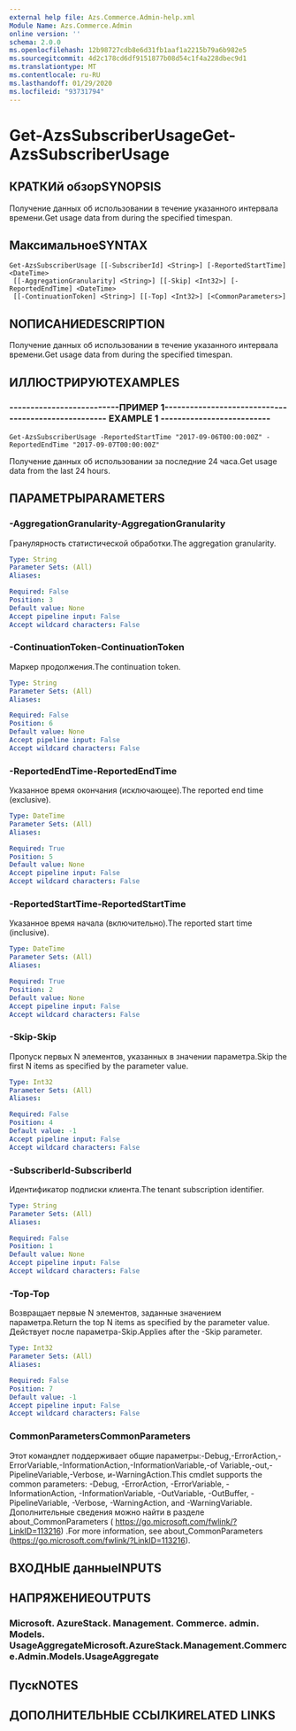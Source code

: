 ```yaml
---
external help file: Azs.Commerce.Admin-help.xml
Module Name: Azs.Commerce.Admin
online version: ''
schema: 2.0.0
ms.openlocfilehash: 12b98727cdb8e6d31fb1aaf1a2215b79a6b982e5
ms.sourcegitcommit: 4d2c178cd6df9151877b08d54c1f4a228dbec9d1
ms.translationtype: MT
ms.contentlocale: ru-RU
ms.lasthandoff: 01/29/2020
ms.locfileid: "93731794"
---
```

# <span data-ttu-id="d02b9-101">Get-AzsSubscriberUsage</span><span class="sxs-lookup"><span data-stu-id="d02b9-101">Get-AzsSubscriberUsage</span></span>

## <span data-ttu-id="d02b9-102">КРАТКИй обзор</span><span class="sxs-lookup"><span data-stu-id="d02b9-102">SYNOPSIS</span></span>
<span data-ttu-id="d02b9-103">Получение данных об использовании в течение указанного интервала времени.</span><span class="sxs-lookup"><span data-stu-id="d02b9-103">Get usage data from during the specified timespan.</span></span>

## <span data-ttu-id="d02b9-104">Максимальное</span><span class="sxs-lookup"><span data-stu-id="d02b9-104">SYNTAX</span></span>

```
Get-AzsSubscriberUsage [[-SubscriberId] <String>] [-ReportedStartTime] <DateTime>
 [[-AggregationGranularity] <String>] [[-Skip] <Int32>] [-ReportedEndTime] <DateTime>
 [[-ContinuationToken] <String>] [[-Top] <Int32>] [<CommonParameters>]
```

## <span data-ttu-id="d02b9-105">NОПИСАНИЕ</span><span class="sxs-lookup"><span data-stu-id="d02b9-105">DESCRIPTION</span></span>
<span data-ttu-id="d02b9-106">Получение данных об использовании в течение указанного интервала времени.</span><span class="sxs-lookup"><span data-stu-id="d02b9-106">Get usage data from during the specified timespan.</span></span>

## <span data-ttu-id="d02b9-107">ИЛЛЮСТРИРУЮТ</span><span class="sxs-lookup"><span data-stu-id="d02b9-107">EXAMPLES</span></span>

### <span data-ttu-id="d02b9-108">--------------------------ПРИМЕР 1--------------------------</span><span class="sxs-lookup"><span data-stu-id="d02b9-108">-------------------------- EXAMPLE 1 --------------------------</span></span>
```
Get-AzsSubscriberUsage -ReportedStartTime "2017-09-06T00:00:00Z" -ReportedEndTime "2017-09-07T00:00:00Z"
```

<span data-ttu-id="d02b9-109">Получение данных об использовании за последние 24 часа.</span><span class="sxs-lookup"><span data-stu-id="d02b9-109">Get usage data from the last 24 hours.</span></span>

## <span data-ttu-id="d02b9-110">ПАРАМЕТРЫ</span><span class="sxs-lookup"><span data-stu-id="d02b9-110">PARAMETERS</span></span>

### <span data-ttu-id="d02b9-111">-AggregationGranularity</span><span class="sxs-lookup"><span data-stu-id="d02b9-111">-AggregationGranularity</span></span>
<span data-ttu-id="d02b9-112">Гранулярность статистической обработки.</span><span class="sxs-lookup"><span data-stu-id="d02b9-112">The aggregation granularity.</span></span>

```yaml
Type: String
Parameter Sets: (All)
Aliases: 

Required: False
Position: 3
Default value: None
Accept pipeline input: False
Accept wildcard characters: False
```

### <span data-ttu-id="d02b9-113">-ContinuationToken</span><span class="sxs-lookup"><span data-stu-id="d02b9-113">-ContinuationToken</span></span>
<span data-ttu-id="d02b9-114">Маркер продолжения.</span><span class="sxs-lookup"><span data-stu-id="d02b9-114">The continuation token.</span></span>

```yaml
Type: String
Parameter Sets: (All)
Aliases: 

Required: False
Position: 6
Default value: None
Accept pipeline input: False
Accept wildcard characters: False
```

### <span data-ttu-id="d02b9-115">-ReportedEndTime</span><span class="sxs-lookup"><span data-stu-id="d02b9-115">-ReportedEndTime</span></span>
<span data-ttu-id="d02b9-116">Указанное время окончания (исключающее).</span><span class="sxs-lookup"><span data-stu-id="d02b9-116">The reported end time (exclusive).</span></span>

```yaml
Type: DateTime
Parameter Sets: (All)
Aliases: 

Required: True
Position: 5
Default value: None
Accept pipeline input: False
Accept wildcard characters: False
```

### <span data-ttu-id="d02b9-117">-ReportedStartTime</span><span class="sxs-lookup"><span data-stu-id="d02b9-117">-ReportedStartTime</span></span>
<span data-ttu-id="d02b9-118">Указанное время начала (включительно).</span><span class="sxs-lookup"><span data-stu-id="d02b9-118">The reported start time (inclusive).</span></span>

```yaml
Type: DateTime
Parameter Sets: (All)
Aliases: 

Required: True
Position: 2
Default value: None
Accept pipeline input: False
Accept wildcard characters: False
```

### <span data-ttu-id="d02b9-119">-Skip</span><span class="sxs-lookup"><span data-stu-id="d02b9-119">-Skip</span></span>
<span data-ttu-id="d02b9-120">Пропуск первых N элементов, указанных в значении параметра.</span><span class="sxs-lookup"><span data-stu-id="d02b9-120">Skip the first N items as specified by the parameter value.</span></span>

```yaml
Type: Int32
Parameter Sets: (All)
Aliases: 

Required: False
Position: 4
Default value: -1
Accept pipeline input: False
Accept wildcard characters: False
```

### <span data-ttu-id="d02b9-121">-SubscriberId</span><span class="sxs-lookup"><span data-stu-id="d02b9-121">-SubscriberId</span></span>
<span data-ttu-id="d02b9-122">Идентификатор подписки клиента.</span><span class="sxs-lookup"><span data-stu-id="d02b9-122">The tenant subscription identifier.</span></span>

```yaml
Type: String
Parameter Sets: (All)
Aliases: 

Required: False
Position: 1
Default value: None
Accept pipeline input: False
Accept wildcard characters: False
```

### <span data-ttu-id="d02b9-123">-Top</span><span class="sxs-lookup"><span data-stu-id="d02b9-123">-Top</span></span>
<span data-ttu-id="d02b9-124">Возвращает первые N элементов, заданные значением параметра.</span><span class="sxs-lookup"><span data-stu-id="d02b9-124">Return the top N items as specified by the parameter value.</span></span>
<span data-ttu-id="d02b9-125">Действует после параметра-Skip.</span><span class="sxs-lookup"><span data-stu-id="d02b9-125">Applies after the -Skip parameter.</span></span>

```yaml
Type: Int32
Parameter Sets: (All)
Aliases: 

Required: False
Position: 7
Default value: -1
Accept pipeline input: False
Accept wildcard characters: False
```

### <span data-ttu-id="d02b9-126">CommonParameters</span><span class="sxs-lookup"><span data-stu-id="d02b9-126">CommonParameters</span></span>
<span data-ttu-id="d02b9-127">Этот командлет поддерживает общие параметры:-Debug,-ErrorAction,-ErrorVariable,-InformationAction,-InformationVariable,-of Variable,-out,-PipelineVariable,-Verbose, и-WarningAction.</span><span class="sxs-lookup"><span data-stu-id="d02b9-127">This cmdlet supports the common parameters: -Debug, -ErrorAction, -ErrorVariable, -InformationAction, -InformationVariable, -OutVariable, -OutBuffer, -PipelineVariable, -Verbose, -WarningAction, and -WarningVariable.</span></span> <span data-ttu-id="d02b9-128">Дополнительные сведения можно найти в разделе about_CommonParameters ( https://go.microsoft.com/fwlink/?LinkID=113216) .</span><span class="sxs-lookup"><span data-stu-id="d02b9-128">For more information, see about_CommonParameters (https://go.microsoft.com/fwlink/?LinkID=113216).</span></span>

## <span data-ttu-id="d02b9-129">ВХОДНЫЕ данные</span><span class="sxs-lookup"><span data-stu-id="d02b9-129">INPUTS</span></span>

## <span data-ttu-id="d02b9-130">НАПРЯЖЕНИЕ</span><span class="sxs-lookup"><span data-stu-id="d02b9-130">OUTPUTS</span></span>

### <span data-ttu-id="d02b9-131">Microsoft. AzureStack. Management. Commerce. admin. Models. UsageAggregate</span><span class="sxs-lookup"><span data-stu-id="d02b9-131">Microsoft.AzureStack.Management.Commerce.Admin.Models.UsageAggregate</span></span>

## <span data-ttu-id="d02b9-132">Пуск</span><span class="sxs-lookup"><span data-stu-id="d02b9-132">NOTES</span></span>

## <span data-ttu-id="d02b9-133">ДОПОЛНИТЕЛЬНЫЕ ССЫЛКИ</span><span class="sxs-lookup"><span data-stu-id="d02b9-133">RELATED LINKS</span></span>

